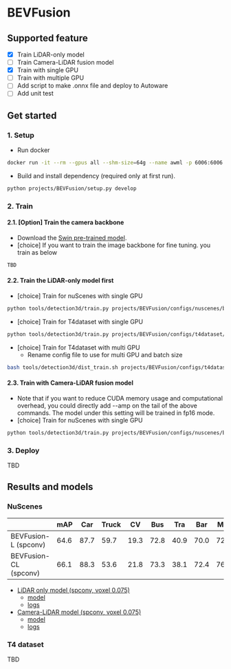 # BEVFusion
## Supported feature

- [x] Train LiDAR-only model
- [ ] Train Camera-LiDAR fusion model
- [x] Train with single GPU
- [ ] Train with multiple GPU
- [ ] Add script to make .onnx file and deploy to Autoware
- [ ] Add unit test

## Get started
### 1. Setup

- Run docker

```sh
docker run -it --rm --gpus all --shm-size=64g --name awml -p 6006:6006 -v $PWD/:/workspace -v $PWD/data:/workspace/data autoware-ml
```

- Build and install dependency (required only at first run).

```sh
python projects/BEVFusion/setup.py develop
```

### 2. Train
#### 2.1. [Option] Train the camera backbone

- Download the [Swin pre-trained model](https://download.openmmlab.com/mmdetection3d/v1.1.0_models/bevfusion/swint-nuimages-pretrained.pth).
- [choice] If you want to train the image backbone for fine tuning. you train as below

```sh
TBD
```

#### 2.2. Train the LiDAR-only model first

- [choice] Train for nuScenes with single GPU

```sh
python tools/detection3d/train.py projects/BEVFusion/configs/nuscenes/bevfusion_lidar_voxel0075_second_secfpn_1xb1-cyclic-20e_nus-3d.py
```

- [choice] Train for T4dataset with single GPU

```sh
python tools/detection3d/train.py projects/BEVFusion/configs/t4dataset/bevfusion_lidar_voxel0075_second_secfpn_1xb1-cyclic-20e_t4xx1.py
```

- [choice] Train for T4dataset with multi GPU
  - Rename config file to use for multi GPU and batch size

```sh
bash tools/detection3d/dist_train.sh projects/BEVFusion/configs/t4dataset/bevfusion_lidar_voxel0075_second_secfpn_2xb2-cyclic-20e_t4xx1.py 2
```

#### 2.3. Train with Camera-LiDAR fusion model

- Note that if you want to reduce CUDA memory usage and computational overhead, you could directly add --amp on the tail of the above commands. The model under this setting will be trained in fp16 mode.
- [choice] Train for nuScenes with single GPU

```sh
python tools/detection3d/train.py projects/BEVFusion/configs/nuscenes/bevfusion_lidar-cam_voxel0075_second_secfpn_1xb2-cyclic-20e_nus-3d.py --cfg-options load_from=${LIDAR_PRETRAINED_CHECKPOINT} model.img_backbone.init_cfg.checkpoint=${IMAGE_PRETRAINED_BACKBONE}
```

### 3. Deploy

TBD

## Results and models
### NuScenes
|                       | mAP  | Car  | Truck | CV   | Bus  | Tra  | Bar  | Mot  | Bic  | Ped  | Cone |
| --------------------- | ---- | ---- | ----- | ---- | ---- | ---- | ---- | ---- | ---- | ---- | ---- |
| BEVFusion-L (spconv)  | 64.6 | 87.7 | 59.7  | 19.3 | 72.8 | 40.9 | 70.0 | 72.0 | 54.7 | 86.5 | 73.9 |
| BEVFusion-CL (spconv) | 66.1 | 88.3 | 53.6  | 21.8 | 73.3 | 38.1 | 72.4 | 76.2 | 61.2 | 87.4 | 78.0 |

- [LiDAR only model (spconv, voxel 0.075)](./configs/bevfusion_lidar_voxel0075_second_secfpn_1xb1-cyclic-20e_nus-3d.py)
  - [model](https://download.openmmlab.com/mmdetection3d/v1.1.0_models/bevfusion/bevfusion_lidar_voxel0075_second_secfpn_8xb4-cyclic-20e_nus-3d-2628f933.pth)
  - [logs](https://download.openmmlab.com/mmdetection3d/v1.1.0_models/bevfusion/bevfusion_lidar_voxel0075_second_secfpn_8xb4-cyclic-20e_nus-3d_20230322_053447.log)
- [Camera-LiDAR model (spconv, voxel 0.075)](./configs/bevfusion_lidar-cam_voxel0075_second_secfpn_1xb1-cyclic-20e_nus-3d.py)
  - [model](https://download.openmmlab.com/mmdetection3d/v1.1.0_models/bevfusion/bevfusion_lidar-cam_voxel0075_second_secfpn_8xb4-cyclic-20e_nus-3d-5239b1af.pth)
  - [logs](https://download.openmmlab.com/mmdetection3d/v1.1.0_models/bevfusion/bevfusion_lidar-cam_voxel0075_second_secfpn_8xb4-cyclic-20e_nus-3d_20230524_001539.log)

### T4 dataset

TBD
